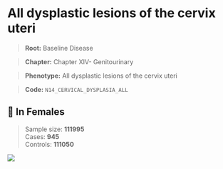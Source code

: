 # All dysplastic lesions of the cervix uteri

> **Root:** Baseline Disease  

> **Chapter:** Chapter XIV- Genitourinary  

> **Phenotype:** All dysplastic lesions of the cervix uteri  

> **Code:** `N14_CERVICAL_DYSPLASIA_ALL`

## 👩 In Females  
> Sample size: **111995**  
> Cases: **945**  
> Controls: **111050**
<img src="/Disease/Figures/ALL/Baseline/N14_CERVICAL_DYSPLASIA_ALL.png"/>
<CsvTable src="/Disease/Data/ALL/Baseline/LG_N14_CERVICAL_DYSPLASIA_ALL.csv" label="🔍 View full results" />
